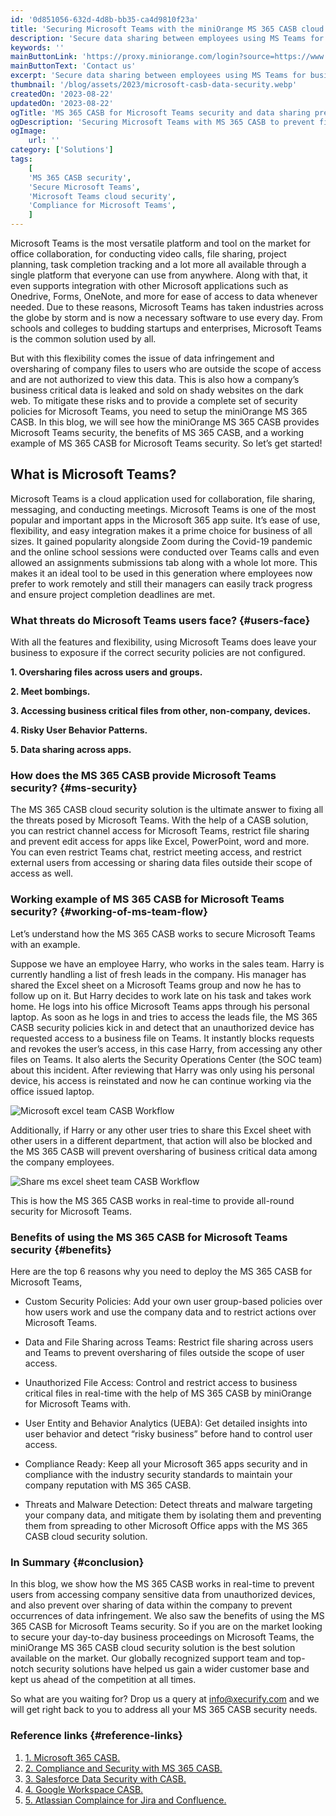 ```yaml
---
id: '0d851056-632d-4d8b-bb35-ca4d9810f23a'
title: 'Securing Microsoft Teams with the miniOrange MS 365 CASB cloud security solution'
description: 'Secure data sharing between employees using MS Teams for business workflows, and set custom user group based security polices that prevent data leaking to unauthorized users. Get started with the miniOrange MS 365 CASB solution by miniOrange today to secure Microsoft Teams and boost office productivity.'
keywords: ''
mainButtonLink: 'https://proxy.miniorange.com/login?source=https://www.miniorange.com/reverse-proxy/google-workspace-account-security'
mainButtonText: 'Contact us'
excerpt: 'Secure data sharing between employees using MS Teams for business workflows, and set custom user group based security polices that prevent data leaking to unauthorized users. Get started with the miniOrange MS 365 CASB solution by miniOrange today to secure Microsoft Teams and boost office productivity.'
thumbnail: '/blog/assets/2023/microsoft-casb-data-security.webp'
createdOn: '2023-08-22'
updatedOn: '2023-08-22'
ogTitle: 'MS 365 CASB for Microsoft Teams security and data sharing prevention'
ogDescription: 'Securing Microsoft Teams with MS 365 CASB to prevent file oversharing and unauthorized user access. Enable compliance, data protection, and threat detection. '
ogImage:
    url: ''
category: ['Solutions']
tags:
    [
	'MS 365 CASB security',
    'Secure Microsoft Teams',
    'Microsoft Teams cloud security',
    'Compliance for Microsoft Teams',
    ]
---
```


Microsoft Teams is the most versatile platform and tool on the market for office collaboration, for conducting video calls, file sharing, project planning, task completion tracking and a lot more all available through a single platform that everyone can use from anywhere. Along with that, it even supports integration with other Microsoft applications such as Onedrive, Forms, OneNote, and more for ease of access to data whenever needed. Due to these reasons, Microsoft Teams has taken industries across the globe by storm and is now a necessary software to use every day. From schools and colleges to budding startups and enterprises, Microsoft Teams is the common solution used by all.

But with this flexibility comes the issue of data infringement and oversharing of company files to users who are outside the scope of access and are not authorized to view this data. This is also how a company’s business critical data is leaked and sold on shady websites on the dark web. To mitigate these risks and to provide a complete set of security policies for Microsoft Teams, you need to setup the miniOrange MS 365 CASB. In this blog, we will see how the miniOrange MS 365 CASB provides Microsoft Teams security, the benefits of MS 365 CASB, and a working example of MS 365 CASB for Microsoft Teams security. So let’s get started!


## What is Microsoft Teams?

Microsoft Teams is a cloud application used for collaboration, file sharing, messaging, and conducting meetings. Microsoft Teams is one of the most popular and important apps in the Microsoft 365 app suite. It’s ease of use, flexibility, and easy integration makes it a prime choice for business of all sizes. It gained popularity alongside Zoom during the Covid-19 pandemic and the online school sessions were conducted over Teams calls and even allowed an assignments submissions tab along with a whole lot more. This makes it an ideal tool to be used in this generation where employees now prefer to work remotely and still their managers can easily track progress and ensure project completion deadlines are met.

### What threats do Microsoft Teams users face? {#users-face}

With all the features and flexibility, using Microsoft Teams does leave your business to exposure if the correct security policies are not configured.

**1. Oversharing files across users and groups.** 

**2. Meet bombings.**

**3. Accessing business critical files from other, non-company, devices.** 

**4. Risky User Behavior Patterns.** 

**5. Data sharing across apps.** 


### How does the MS 365 CASB provide Microsoft Teams security? {#ms-security}

The MS 365 CASB cloud security solution is the ultimate answer to fixing all the threats posed by Microsoft Teams. With the help of a CASB solution, you can restrict channel access for Microsoft Teams, restrict file sharing and prevent edit access for apps like Excel, PowerPoint, word and more. You can even restrict Teams chat, restrict meeting access, and restrict external users from accessing or sharing data files outside their scope of access as well.

### Working example of MS 365 CASB for Microsoft Teams security? {#working-of-ms-team-flow}

Let’s understand how the MS 365 CASB works to secure Microsoft Teams with an example.

Suppose we have an employee Harry, who works in the sales team. Harry is currently handling a list of fresh leads in the company. His manager has shared the Excel sheet on a Microsoft Teams group and now he has to follow up on it. But Harry decides to work late on his task and takes work home. He logs into his office Microsoft Teams apps through his personal laptop. As soon as he logs in and tries to access the leads file, the MS 365 CASB security policies kick in and detect that an unauthorized device has requested access to a business file on Teams. It instantly blocks requests and revokes the user’s access, in this case Harry, from accessing any other files on Teams. It also alerts the Security Operations Center (the SOC team) about this incident. After reviewing that Harry was only using his personal device, his access is reinstated and now he can continue working via the office issued laptop.

![Microsoft excel team CASB Workflow](/blog/assets/2023/harry-ms-excel-casb-solution.webp)

Additionally, if Harry or any other user tries to share this Excel sheet with other users in a different department, that action will also be blocked and the MS 365 CASB will prevent oversharing of business critical data among the company employees.

![Share ms excel sheet team CASB Workflow](/blog/assets/2023/share-ms-excel-sheet-casb.webp)

This is how the MS 365 CASB works in real-time to provide all-round security for Microsoft Teams.

### Benefits of using the MS 365 CASB for Microsoft Teams security {#benefits}

Here are the top 6 reasons why you need to deploy the MS 365 CASB for Microsoft Teams,

- Custom Security Policies: Add your own user group-based policies over how users work and use the company data and to restrict actions over Microsoft Teams.

- Data and File Sharing across Teams: Restrict file sharing across users and Teams to prevent oversharing of files outside the scope of user access.

- Unauthorized File Access: Control and restrict access to business critical files in real-time with the help of MS 365 CASB by miniOrange for Microsoft Teams with.

- User Entity and Behavior Analytics (UEBA): Get detailed insights into user behavior and detect “risky business” before hand to control user access.

- Compliance Ready: Keep all your Microsoft 365 apps security and in compliance with the industry security standards to maintain your company reputation with MS 365 CASB.

- Threats and Malware Detection: Detect threats and malware targeting your company data, and mitigate them by isolating them and preventing them from spreading to other Microsoft Office apps with the MS 365 CASB cloud security solution.

### In Summary {#conclusion}

In this blog, we show how the MS 365 CASB works in real-time to prevent users from accessing company sensitive data from unauthorized devices, and also prevent over sharing of data within the company to prevent occurrences of data infringement. We also saw the benefits of using the MS 365 CASB for Microsoft Teams security.
So if you are on the market looking to secure your day-to-day business proceedings on Microsoft Teams, the miniOrange MS 365 CASB cloud security solution is the best solution available on the market.
Our globally recognized support team and top-notch security solutions have helped us gain a wider customer base and kept us ahead of the competition at all times.

So what are you waiting for? Drop us a query at info@xecurify.com and we will get right back to you to address all your MS 365 CASB security needs.

### Reference links  {#reference-links}

1. [1. Microsoft 365 CASB.](https://www.miniorange.com/casb/microsoft-365-casb-for-cloud-app-security)
2. [2. Compliance and Security with MS 365 CASB.](https://blog.miniorange.com/microsoft-office-365-casb-security/)
3. [3. Salesforce Data Security with CASB.](https://blog.miniorange.com/casb-salesforce-data-security/)
4. [4. Google Workspace CASB.](https://www.miniorange.com/casb/google-workspace-casb-cloud-access-security)
5. [5. Atlassian Complaince for Jira and Confluence.](https://blog.miniorange.com/atlassian-security-for-jira-and-confluence-with-casb/)




